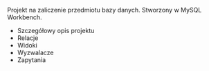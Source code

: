 Projekt na zaliczenie przedmiotu bazy danych. Stworzony w MySQL Workbench.
- Szczegółowy opis projektu
- Relacje
- Widoki
- Wyzwalacze
- Zapytania

  
